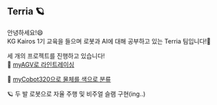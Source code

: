 ## Terria 🪐

안녕하세요!😄  
KG Kairos 1기 교육을 들으며 로봇과 AI에 대해 공부하고 있는 Terria 팀입니다!🙌  

세 개의 프로젝트를 진행하고 있습니다!  
🚗 [myAGV로 라인트레이싱](https://github.com/Kairos-Terria/classification.git)

🦾 [myCobot320으로 물체를 색으로 분류](https://github.com/Kairos-Terria/classification.git)

🪐 두 발 로봇으로 자율 주행 및 비주얼 슬램 구현(ing..)  
